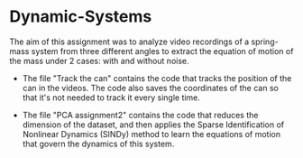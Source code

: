 # Dynamic-Systems
The aim of this assignment was to analyze video recordings of a spring-mass system from three different angles to extract the equation of motion of the mass under 2 cases: with and without noise.

- The file "Track the can" contains the code that tracks the position of the can in the videos. The code also saves the coordinates of the can so that it's not needed to track it every single time. 

- The file "PCA assignment2" contains the code that reduces the dimension of the dataset, and then applies the Sparse Identification of Nonlinear Dynamics (SINDy) method to learn the equations of motion that govern the dynamics of this system. 
